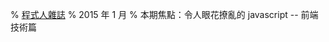% [程式人雜誌](http://programmermagazine.github.com/home/)
% 2015 年 1 月
% 本期焦點：令人眼花撩亂的 javascript -- 前端技術篇
